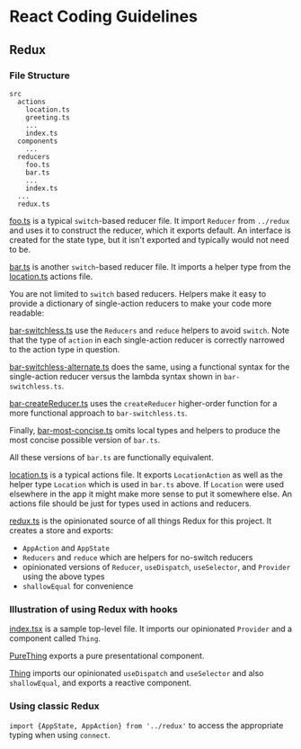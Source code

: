 # React Coding Guidelines

## Redux

### File Structure

```
src
  actions
    location.ts
    greeting.ts
    ...
    index.ts
  components
    ...
  reducers
    foo.ts
    bar.ts
    ...
    index.ts
  ...
  redux.ts
```

[foo.ts](./src/reducers/foo.ts) is a typical `switch`-based reducer file. It import `Reducer` from `../redux` and uses it to construct the reducer, which it exports default. An interface is created for the state type, but it isn't exported and typically would not need to be.

[bar.ts](./src/reducers/bar.ts) is another `switch`-based reducer file. It imports a helper type from the [location.ts](./src/actions/location.ts) actions file.

You are not limited to `switch` based reducers. Helpers make it easy to provide a dictionary of single-action reducers to make your code more readable:

[bar-switchless.ts](./src/reducers/bar-switchless.ts) use the `Reducers` and `reduce` helpers to avoid `switch`. Note that the type of `action` in each single-action reducer is correctly narrowed to the action type in question.

[bar-switchless-alternate.ts](./src/reducers/bar-switchless-alternate.ts) does the same, using a functional syntax for the single-action reducer versus the lambda syntax shown in `bar-switchless.ts`.

[bar-createReducer.ts](./src/reducers/bar-createReducer.ts) uses the `createReducer` higher-order function for a more functional approach to `bar-switchless.ts`.

Finally, [bar-most-concise.ts](./src/reducers/bar-most-concise.ts) omits local types and helpers to produce the most concise possible version of `bar.ts`.

All these versions of `bar.ts` are functionally equivalent.

[location.ts](./src/actions/location.ts) is a typical actions file. It exports `LocationAction` as well as the helper type `Location` which is used in `bar.ts` above. If `Location` were used elsewhere in the app it might make more sense to put it somewhere else. An actions file should be just for types used in actions and reducers.

[redux.ts](./src/redux.ts) is the opinionated source of all things Redux for this project. It creates a store and exports:
* `AppAction` and `AppState`
* `Reducers` and `reduce` which are helpers for no-switch reducers
* opinionated versions of `Reducer`, `useDispatch`, `useSelector`, and `Provider` using the above types
* `shallowEqual` for convenience

### Illustration of using Redux with hooks

[index.tsx](./src/index.tsx) is a sample top-level file. It imports our opinionated `Provider` and a component called `Thing`.

[PureThing](./src/components/Thing.tsx) exports a pure presentational component.

[Thing](./src/components/Thing.tsx) imports our opinionated `useDispatch` and `useSelector` and also `shallowEqual`, and exports a reactive component.

### Using classic Redux

`import {AppState, AppAction} from '../redux'` to access the appropriate typing when using `connect`.
